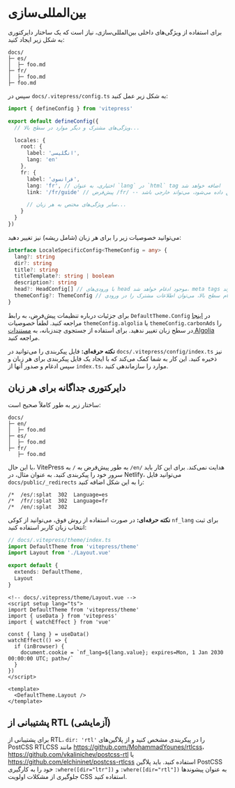 # بین‌المللی‌سازی

برای استفاده از ویژگی‌های داخلی بین‌المللی‌سازی، نیاز است که یک ساختار دایرکتوری به شکل زیر ایجاد کنید:

```
docs/
├─ es/
│  ├─ foo.md
├─ fr/
│  ├─ foo.md
├─ foo.md
```

سپس در `docs/.vitepress/config.ts` به شکل زیر عمل کنید:

```ts
import { defineConfig } from 'vitepress'

export default defineConfig({
  // ویژگی‌های مشترک و دیگر موارد در سطح بالا...

  locales: {
    root: {
      label: 'انگلیسی',
      lang: 'en'
    },
    fr: {
      label: 'فرانسوی',
      lang: 'fr', // اختیاری، به عنوان `lang` در `html` tag اضافه خواهد شد
      link: '/fr/guide' // پیش‌فرض /fr/ -- در منوی ترجمه‌ها نمایش داده می‌شود، می‌تواند خارجی باشد

      // سایر ویژگی‌های مختص به هر زبان...
    }
  }
})
```

می‌توانید خصوصیات زیر را برای هر زبان (شامل ریشه) نیز تغییر دهید:

```ts
interface LocaleSpecificConfig<ThemeConfig = any> {
  lang?: string
  dir?: string
  title?: string
  titleTemplate?: string | boolean
  description?: string
  head?: HeadConfig[] // با ورودی‌های head موجود ادغام خواهد شد، meta tags تکراری به طور خودکار حذف می‌شوند
  themeConfig?: ThemeConfig // ادغام سطح بالا، می‌توان اطلاعات مشترک را در ورودی themeConfig اضافه کرد
}
```

برای جزئیات درباره تنظیمات پیش‌فرض، به رابط `DefaultTheme.Config` در [اینجا](https://github.com/vuejs/vitepress/blob/main/types/default-theme.d.ts) مراجعه کنید. لطفاً خصوصیات `themeConfig.algolia` یا `themeConfig.carbonAds` را در سطح زبان تغییر ندهید. برای استفاده از جستجوی چندزبانه، به [مستندات Algolia](../reference/default-theme-search#i18n) مراجعه کنید.

**نکته حرفه‌ای:** فایل پیکربندی را می‌توانید در `docs/.vitepress/config/index.ts` نیز ذخیره کنید. این کار به شما کمک می‌کند که با ایجاد یک فایل پیکربندی برای هر زبان و سپس ادغام و صدور آنها از `index.ts`، موارد را سازماندهی کنید.

## دایرکتوری جداگانه برای هر زبان

ساختار زیر به طور کاملاً صحیح است:

```
docs/
├─ en/
│  ├─ foo.md
├─ es/
│  ├─ foo.md
├─ fr/
   ├─ foo.md
```

با این حال، VitePress به طور پیش‌فرض به `/` به `/en/` هدایت نمی‌کند. برای این کار باید سرور خود را پیکربندی کنید. به عنوان مثال، در Netlify، می‌توانید فایل `docs/public/_redirects` را به این شکل اضافه کنید:

```
/*  /es/:splat  302  Language=es
/*  /fr/:splat  302  Language=fr
/*  /en/:splat  302
```

**نکته حرفه‌ای:** در صورت استفاده از روش فوق، می‌توانید از کوکی `nf_lang` برای ثبت انتخاب زبان کاربر استفاده کنید:

```ts
// docs/.vitepress/theme/index.ts
import DefaultTheme from 'vitepress/theme'
import Layout from './Layout.vue'

export default {
  extends: DefaultTheme,
  Layout
}
```

```vue
<!-- docs/.vitepress/theme/Layout.vue -->
<script setup lang="ts">
import DefaultTheme from 'vitepress/theme'
import { useData } from 'vitepress'
import { watchEffect } from 'vue'

const { lang } = useData()
watchEffect(() => {
  if (inBrowser) {
    document.cookie = `nf_lang=${lang.value}; expires=Mon, 1 Jan 2030 00:00:00 UTC; path=/`
  }
})
</script>

<template>
  <DefaultTheme.Layout />
</template>
```

## پشتیبانی از RTL (آزمایشی)

برای پشتیبانی از RTL، `dir: 'rtl'` را در پیکربندی مشخص کنید و از پلاگین‌های PostCSS RTLCSS مانند <https://github.com/MohammadYounes/rtlcss>، <https://github.com/vkalinichev/postcss-rtl> یا <https://github.com/elchininet/postcss-rtlcss> استفاده کنید. باید پلاگین PostCSS خود را به کارگیری `:where([dir="ltr"])` و `:where([dir="rtl"])` به عنوان پیشوندها جلوگیری از مشکلات اولویت CSS استفاده کنید.